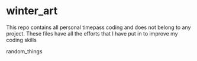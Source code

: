 winter_art
==========

This repo contains all personal timepass coding and does not belong to any project. 
These files have all the efforts that I have put in to improve my coding skills 

random_things
